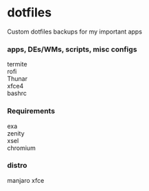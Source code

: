 # dotfiles
Custom dotfiles backups for my important apps

### apps, DEs/WMs, scripts, misc configs
termite \
rofi \
Thunar \
xfce4 \
bashrc

### Requirements
exa \
zenity \
xsel \
chromium

### distro
manjaro xfce
